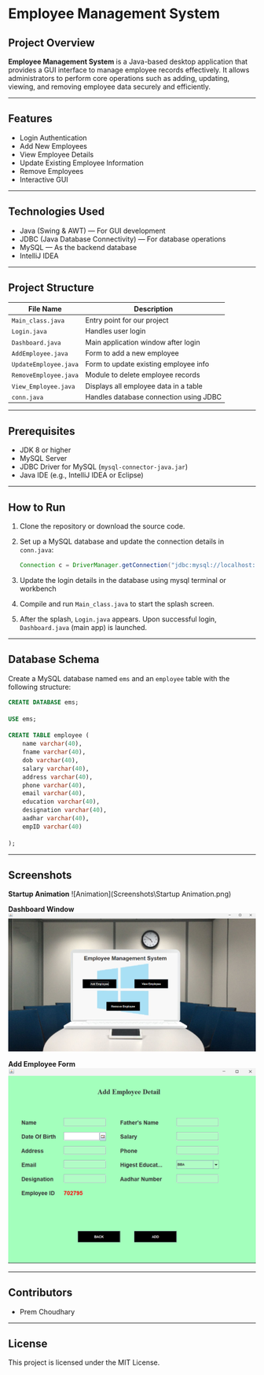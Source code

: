
# Employee Management System

## Project Overview

**Employee Management System** is a Java-based desktop application that provides a GUI interface to manage employee records effectively. It allows administrators to perform core operations such as adding, updating, viewing, and removing employee data securely and efficiently.

---

## Features

- Login Authentication  
- Add New Employees  
- View Employee Details  
- Update Existing Employee Information  
- Remove Employees  
- Interactive GUI 

---

## Technologies Used

- Java (Swing & AWT) — For GUI development  
- JDBC (Java Database Connectivity) — For database operations  
- MySQL — As the backend database  
- IntelliJ IDEA 

---

## Project Structure

| File Name             | Description                                 |
|-----------------------|---------------------------------------------|
| `Main_class.java`     | Entry point for our project         |
| `Login.java`          | Handles user login                          |
| `Dashboard.java`      | Main application window after login         |
| `AddEmployee.java`    | Form to add a new employee                  |
| `UpdateEmployee.java` | Form to update existing employee info       |
| `RemoveEmployee.java` | Module to delete employee records           |
| `View_Employee.java`  | Displays all employee data in a table       |
| `conn.java`           | Handles database connection using JDBC      |

---

## Prerequisites

- JDK 8 or higher  
- MySQL Server  
- JDBC Driver for MySQL (`mysql-connector-java.jar`)  
- Java IDE (e.g., IntelliJ IDEA or Eclipse)

---

## How to Run

1. Clone the repository or download the source code.  
2. Set up a MySQL database and update the connection details in `conn.java`:
   ```java
   Connection c = DriverManager.getConnection("jdbc:mysql://localhost:3306/ems", "root", "password");
3. Update the login details in the database using mysql terminal or workbench
   
4. Compile and run `Main_class.java` to start the splash screen.  
5. After the splash, `Login.java` appears. Upon successful login, `Dashboard.java` (main app) is launched.

---

## Database Schema

Create a MySQL database named `ems` and an `employee` table with the following structure:

```sql
CREATE DATABASE ems;

USE ems;

CREATE TABLE employee (
    name varchar(40), 
    fname varchar(40), 
    dob varchar(40), 
    salary varchar(40), 
    address varchar(40), 
    phone varchar(40), 
    email varchar(40), 
    education varchar(40), 
    designation varchar(40), 
    aadhar varchar(40), 
    empID varchar(40) 

);
```

---

## Screenshots

**Startup Animation**
![Animation](Screenshots\Startup Animation.png)

**Dashboard Window**
![Dashboard](Screenshots\dashboard.png)

**Add Employee Form**
![Add Employee](Screenshots\add_employee.png)


---

## Contributors

- Prem Choudhary

---

## License

This project is licensed under the MIT License.
